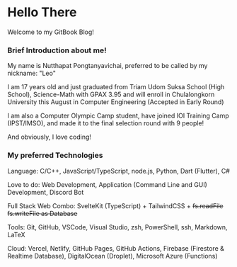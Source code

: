 # Hello There

Welcome to my GitBook Blog!

### Brief Introduction about me!

My name is Nutthapat Pongtanyavichai, preferred to be called by my nickname: "Leo"

I am 17 years old and just graduated from Triam Udom Suksa School (High School), Science-Math with GPAX 3.95 and will enroll in Chulalongkorn University this August in Computer Engineering (Accepted in Early Round)

I am also a Computer Olympic Camp student, have joined IOI Training Camp (IPST/IMSO), and made it to the final selection round with 9 people!

And obviously, I love coding!

### My preferred Technologies

Language: C/C++, JavaScript/TypeScript, node.js, Python, Dart (Flutter), C#

Love to do: Web Development, Application (Command Line and GUI) Development, Discord Bot

Full Stack Web Combo: SvelteKit (TypeScript) + TailwindCSS + ~~fs.readFile fs.writeFile as Database~~

Tools: Git, GitHub, VSCode, Visual Studio, zsh, PowerShell, ssh, Markdown, LaTeX

Cloud: Vercel, Netlify, GitHub Pages, GitHub Actions, Firebase (Firestore & Realtime Database), DigitalOcean (Droplet), Microsoft Azure (Functions)
